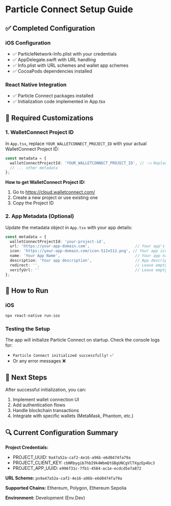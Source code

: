 # Particle Connect Setup Guide

## ✅ Completed Configuration

### iOS Configuration
- ✅ ParticleNetwork-Info.plist with your credentials
- ✅ AppDelegate.swift with URL handling
- ✅ Info.plist with URL schemes and wallet app schemes
- ✅ CocoaPods dependencies installed

### React Native Integration
- ✅ Particle Connect packages installed
- ✅ Initialization code implemented in App.tsx

## 🔧 Required Customizations

### 1. WalletConnect Project ID
In `App.tsx`, replace `YOUR_WALLETCONNECT_PROJECT_ID` with your actual WalletConnect Project ID:

```typescript
const metadata = {
  walletConnectProjectId: 'YOUR_WALLETCONNECT_PROJECT_ID', // 👈 Replace this
  // ... other metadata
};
```

**How to get WalletConnect Project ID:**
1. Go to https://cloud.walletconnect.com/
2. Create a new project or use existing one
3. Copy the Project ID

### 2. App Metadata (Optional)
Update the metadata object in `App.tsx` with your app details:

```typescript
const metadata = {
  walletConnectProjectId: 'your-project-id',
  url: 'https://your-app-domain.com',                    // Your app's website
  icon: 'https://your-app-domain.com/icon-512x512.png', // Your app icon (512x512)
  name: 'Your App Name',                                 // Your app name
  description: 'Your app description',                   // App description
  redirect: '',                                          // Leave empty
  verifyUrl: ''                                          // Leave empty
};
```

## 🚀 How to Run

### iOS
```bash
npx react-native run-ios
```

### Testing the Setup
The app will initialize Particle Connect on startup. Check the console logs for:
- `Particle Connect initialized successfully!` ✅
- Or any error messages ❌

## 📱 Next Steps

After successful initialization, you can:
1. Implement wallet connection UI
2. Add authentication flows
3. Handle blockchain transactions
4. Integrate with specific wallets (MetaMask, Phantom, etc.)

## 🔍 Current Configuration Summary

**Project Credentials:**
- PROJECT_UUID: `9a47a52a-caf2-4e16-a96b-e6d0474fa79a`
- PROJECT_CLIENT_KEY: `cbNRbygib7hbI9k4WbmQtGBgUNCgVlTXgzEp4bc3`
- PROJECT_APP_UUID: `e996f31c-7fb1-4584-ac1e-ecdcd5efa872`

**URL Scheme:** `pn9a47a52a-caf2-4e16-a96b-e6d0474fa79a`

**Supported Chains:** Ethereum, Polygon, Ethereum Sepolia

**Environment:** Development (Env.Dev)
